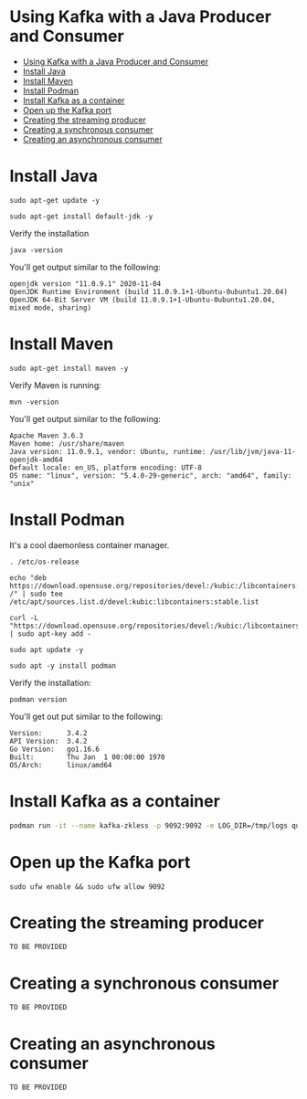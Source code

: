 # Using Kafka with a Java Producer and Consumer

- [Using Kafka with a Java Producer and Consumer](#using-kafka-with-a-java-producer-and-consumer)
- [Install Java](#install-java)
- [Install Maven](#install-maven)
- [Install Podman](#install-podman)
- [Install Kafka as a container](#install-kafka-as-a-container)
- [Open up the Kafka port](#open-up-the-kafka-port)
- [Creating the streaming producer](#creating-the-streaming-producer)
- [Creating a synchronous consumer](#creating-a-synchronous-consumer)
- [Creating an asynchronous consumer](#creating-an-asynchronous-consumer)

# Install Java

`sudo apt-get update -y`

`sudo apt-get install default-jdk -y`

Verify the installation

`java -version`

You'll get output similar to the following:

```text
openjdk version "11.0.9.1" 2020-11-04
OpenJDK Runtime Environment (build 11.0.9.1+1-Ubuntu-0ubuntu1.20.04)
OpenJDK 64-Bit Server VM (build 11.0.9.1+1-Ubuntu-0ubuntu1.20.04, mixed mode, sharing)
```

# Install Maven

`sudo apt-get install maven -y`

Verify Maven is running:

`mvn -version`

You'll get output similar to the following:

```text
Apache Maven 3.6.3
Maven home: /usr/share/maven
Java version: 11.0.9.1, vendor: Ubuntu, runtime: /usr/lib/jvm/java-11-openjdk-amd64
Default locale: en_US, platform encoding: UTF-8
OS name: "linux", version: "5.4.0-29-generic", arch: "amd64", family: "unix"
```

# Install Podman

It's a cool daemonless container manager.

```text
. /etc/os-release
```
```text
echo "deb https://download.opensuse.org/repositories/devel:/kubic:/libcontainers:/stable/xUbuntu_${VERSION_ID}/ /" | sudo tee /etc/apt/sources.list.d/devel:kubic:libcontainers:stable.list
```

```text
curl -L "https://download.opensuse.org/repositories/devel:/kubic:/libcontainers:/stable/xUbuntu_${VERSION_ID}/Release.key" | sudo apt-key add -
```

```text
sudo apt update -y
```

```text
sudo apt -y install podman
```

Verify the installation:

`podman version`

You'll get out put similar to the following:

```text
Version:      3.4.2
API Version:  3.4.2
Go Version:   go1.16.6
Built:        Thu Jan  1 00:00:00 1970
OS/Arch:      linux/amd64
```


# Install Kafka as a container

```bash
podman run -it --name kafka-zkless -p 9092:9092 -e LOG_DIR=/tmp/logs quay.io/strimzi/kafka:latest-kafka-2.8.1-amd64 /bin/sh -c 'export CLUSTER_ID=$(bin/kafka-storage.sh random-uuid) && bin/kafka-storage.sh format -t $CLUSTER_ID -c config/kraft/server.properties && bin/kafka-server-start.sh config/kraft/server.properties'
```

# Open up the Kafka port 

`sudo ufw enable && sudo ufw allow 9092`

# Creating the streaming producer

`TO BE PROVIDED`

# Creating a synchronous consumer

`TO BE PROVIDED`

# Creating an asynchronous consumer

`TO BE PROVIDED`